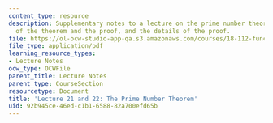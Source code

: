 ```yaml
---
content_type: resource
description: Supplementary notes to a lecture on the prime number theorem, the history
  of the theorem and the proof, and the details of the proof.
file: https://ol-ocw-studio-app-qa.s3.amazonaws.com/courses/18-112-functions-of-a-complex-variable-fall-2008/92b945ce46edc1b1658882a700efd65b_lecture21_22.pdf
file_type: application/pdf
learning_resource_types:
- Lecture Notes
ocw_type: OCWFile
parent_title: Lecture Notes
parent_type: CourseSection
resourcetype: Document
title: 'Lecture 21 and 22: The Prime Number Theorem'
uid: 92b945ce-46ed-c1b1-6588-82a700efd65b
---
```

